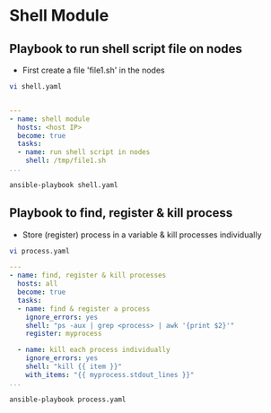 # Shell Module
## Playbook to run shell script file on nodes
* First create a file 'file1.sh' in the nodes
```sh
vi shell.yaml
```
```yaml

---
- name: shell module
  hosts: <host IP>
  become: true
  tasks:
  - name: run shell script in nodes
    shell: /tmp/file1.sh
...
```
```sh
ansible-playbook shell.yaml
```

## Playbook to find, register & kill process
* Store (register) process in a variable & kill processes individually
```sh
vi process.yaml
```
```yaml
--- 
- name: find, register & kill processes
  hosts: all
  become: true
  tasks:
  - name: find & register a process
    ignore_errors: yes
    shell: "ps -aux | grep <process> | awk '{print $2}'"
    register: myprocess

  - name: kill each process individually
    ignore_errors: yes
    shell: "kill {{ item }}"
    with_items: "{{ myprocess.stdout_lines }}"
...
```
```sh
ansible-playbook process.yaml
```
